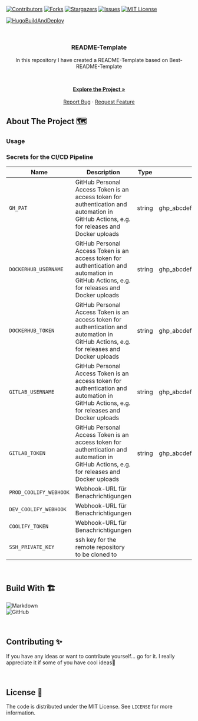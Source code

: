 <!-- VERSION: TheKing6488-README-TEMPLATE V1 -->

[![Contributors][contributors-shield]][contributors-url]
[![Forks][forks-shield]][forks-url]
[![Stargazers][stars-shield]][stars-url]
[![Issues][issues-shield]][issues-url]
[![MIT License][license-shield]][license-url]

<!-- TODO Change the links -->
<!-- TODO Remove if you do not have a pipeline -->
[![HugoBuildAndDeploy](https://img.shields.io/github/workflow/status/TheKing6488/README-TEMPLATE/PipelineName?style=for-the-badge)](https://github.com/TheKing6488/README-TEMPLATE/actions/workflows/PipelineName.yaml)

<!-- PROJECT LOGO -->
<!-- TODO Change the Link -->
<!-- TODO Change the image -->
<br />
<div align="center">
  <a href="https://github.com/theking6488/README-TEMPLATE">
    <img src="">
  </a>

<!-- TODO Change the project name -->
### README-Template

<!-- TODO Change the description -->
In this repository I have created a README-Template based on Best-README-Template


<p align="center">

<br />

<!-- TODO Change the Link for Project, Bug and Feature -->
<a href="https://github.com/TheKing6488/README-Template"><strong>Explore the Project »</strong></a>
<br />
<br />
<a href="https://github.com/TheKing6488/README-Template/issues">Report Bug</a>
·
<a href="https://github.com/TheKing6488/README-Template/issues">Request Feature</a>
  </p>
</div>

<!-- ABOUT THE PROJECT -->
## About The Project 🗺️

### Usage

### Secrets for the CI/CD Pipeline

| Name                | Description                          | Type | Example | Required |
|---------------------|--------------------------------------|-------------|--------------|--------------|
| `GH_PAT`    | GitHub Personal Access Token is an access token for authentication and automation in GitHub Actions, e.g. for releases and Docker uploads | string | ghp_abcdefghijklmnopqrstuvwxyz1234567890 | ✅ |
| `DOCKERHUB_USERNAME`    | GitHub Personal Access Token is an access token for authentication and automation in GitHub Actions, e.g. for releases and Docker uploads | string | ghp_abcdefghijklmnopqrstuvwxyz1234567890 | ❌ |
| `DOCKERHUB_TOKEN`    | GitHub Personal Access Token is an access token for authentication and automation in GitHub Actions, e.g. for releases and Docker uploads | string | ghp_abcdefghijklmnopqrstuvwxyz1234567890 | ❌ |
| `GITLAB_USERNAME`    | GitHub Personal Access Token is an access token for authentication and automation in GitHub Actions, e.g. for releases and Docker uploads | string | ghp_abcdefghijklmnopqrstuvwxyz1234567890 | ❌ |
| `GITLAB_TOKEN`    | GitHub Personal Access Token is an access token for authentication and automation in GitHub Actions, e.g. for releases and Docker uploads | string | ghp_abcdefghijklmnopqrstuvwxyz1234567890 | ❌ |
| `PROD_COOLIFY_WEBHOOK`    | Webhook-URL für Benachrichtigungen |    |         | ❌ |
| `DEV_COOLIFY_WEBHOOK`    | Webhook-URL für Benachrichtigungen |     |     | ❌ |
| `COOLIFY_TOKEN`    | Webhook-URL für Benachrichtigungen |           |          | ❌ |
| `SSH_PRIVATE_KEY`    | ssh key for the remote repository to be cloned to |           |            | ❌ |


<br>

## Build With 🏗️

<!-- TODO Go to https://github.com/Ileriayo/markdown-badges and search for a fitting batch🙃 -->

![Markdown](https://img.shields.io/badge/markdown-%23000000.svg?style=for-the-badge&logo=markdown&logoColor=white)   
![GitHub](https://img.shields.io/badge/github-%23121011.svg?style=for-the-badge&logo=github&logoColor=white)

<br>

<!-- CONTRIBUTING -->
## Contributing ✨

<!-- TODO Customize the contributing text -->
If you have any ideas or want to contribute yourself... go for it. I really appreciate it if some of you have cool ideas🚀

<br>

<!-- LICENSE -->
<!-- TODO Add the License description -->
## License 📝

The code is distributed under the MIT License. See `LICENSE` for more information.

<br>

<!-- ACKNOWLEDGMENTS -->
<!-- TODO Add your acknowledgments -->
<!-- ## Acknowledgments 🙏 -->


<!-- MARKDOWN LINKS & IMAGES -->
<!-- TODO Update your user name -->
<!-- TODO Update your project name -->
[contributors-shield]: https://img.shields.io/github/contributors/TheKing6488/README-TEMPLATE.svg?style=for-the-badge
[contributors-url]: https://github.com/TheKing6488/README-TEMPLATE/graphs/contributors
[forks-shield]: https://img.shields.io/github/forks/TheKing6488/README-TEMPLATE.svg?style=for-the-badge
[forks-url]: https://github.com/TheKing6488/README-TEMPLATE/network/members
[stars-shield]: https://img.shields.io/github/stars/TheKing6488/README-TEMPLATE.svg?style=for-the-badge
[stars-url]: https://github.com/TheKing6488/README-TEMPLATE/stargazers
[issues-shield]: https://img.shields.io/github/issues/TheKing6488/README-TEMPLATE.svg?style=for-the-badge
[issues-url]: https://github.com/TheKing6488/README-TEMPLATE/issues
[license-shield]: https://img.shields.io/github/license/TheKing6488/README-TEMPLATE.svg?style=for-the-badge
[license-url]: https://github.com/TheKing6488/README-TEMPLATE/blob/master/LICENSE
